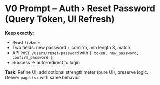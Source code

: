 # V0 Prompt – Auth › Reset Password (Query Token, UI Refresh)

**Keep exactly**:
- Read `?token=`
- Two fields: new password + confirm, min length 8, match
- API `POST /users/reset-password` with `{ token, new_password, confirm_password }`
- Success → auto‑redirect to login

**Task**: Refine UI, add optional strength meter (pure UI), preserve logic.  
Deliver `page.tsx` with same behavior.
